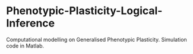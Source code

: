 # Phenotypic-Plasticity-Logical-Inference
Computational modelling on Generalised Phenotypic Plasticity. Simulation code in Matlab.
